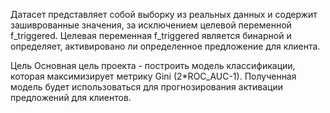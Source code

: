 Датасет представляет собой выборку из реальных данных и содержит зашиврованные значения, за исключением целевой переменной f_triggered. Целевая переменная f_triggered является бинарной и определяет, активировано ли определенное предложение для клиента.

Цель
Основная цель проекта - построить модель классификации, которая максимизирует метрику Gini (2*ROC_AUC-1). Полученная модель будет использоваться для прогнозирования активации предложений для клиентов.
